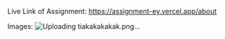 


Live Link of Assignment:  https://assignment-ey.vercel.app/about



Images:
![Uploading tiakakakakak.png…]()
